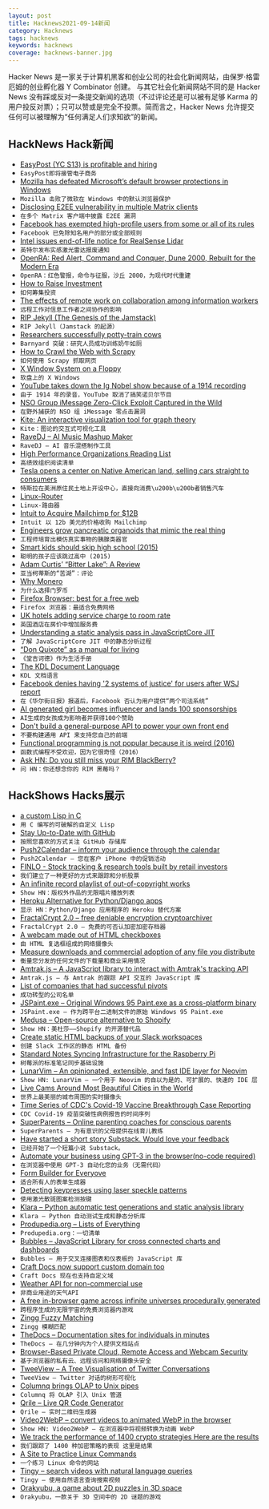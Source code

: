```yaml
---
layout: post
title: Hacknews2021-09-14新闻
category: Hacknews
tags: hacknews
keywords: hacknews
coverage: hacknews-banner.jpg
---
```


Hacker News 是一家关于计算机黑客和创业公司的社会化新闻网站，由保罗·格雷厄姆的创业孵化器 Y Combinator 创建。
与其它社会化新闻网站不同的是 Hacker News 没有踩或反对一条提交新闻的选项（不过评论还是可以被有足够 Karma 的用户投反对票）；只可以赞或是完全不投票。简而言之，Hacker News 允许提交任何可以被理解为“任何满足人们求知欲”的新闻。

## HackNews Hack新闻


- [EasyPost (YC S13) is profitable and hiring](https://www.easypost.com/careers)
- `EasyPost即将接管电子商务`
- [Mozilla has defeated Microsoft’s default browser protections in Windows](https://www.theverge.com/2021/9/13/22671182/mozilla-default-browser-windows-protections-firefox)
- `Mozilla 击败了微软在 Windows 中的默认浏览器保护`
- [Disclosing E2EE vulnerability in multiple Matrix clients](https://matrix.org/blog/2021/09/13/vulnerability-disclosure-key-sharing)
- `在多个 Matrix 客户端中披露 E2EE 漏洞`
- [Facebook has exempted high-profile users from some or all of its rules](https://www.wsj.com/articles/facebook-files-xcheck-zuckerberg-elite-rules-11631541353)
- `Facebook 已免除知名用户的部分或全部规则`
- [Intel issues end-of-life notice for RealSense Lidar](https://www.therobotreport.com/intel-issues-end-of-life-notice-realsense-lidar/)
- `英特尔发布实感激光雷达报废通知`
- [OpenRA: Red Alert, Command and Conquer, Dune 2000, Rebuilt for the Modern Era](https://www.openra.net)
- `OpenRA：红色警报，命令与征服，沙丘 2000，为现代时代重建`
- [How to Raise Investment](https://tomblomfield.com/post/662033487432466432/how-to-raise-investment)
- `如何筹集投资`
- [The effects of remote work on collaboration among information workers](https://www.nature.com/articles/s41562-021-01196-4#MOESM1)
- `远程工作对信息工作者之间协作的影响`
- [RIP Jekyll (The Genesis of the Jamstack)](https://www.bridgetownrb.com/future/rip-jekyll/)
- `RIP Jekyll（Jamstack 的起源）`
- [Researchers successfully potty-train cows](https://www.science.org/content/article/barnyard-breakthrough-researchers-successfully-potty-train-cows)
- `Barnyard 突破：研究人员成功训练奶牛如厕`
- [How to Crawl the Web with Scrapy](https://www.babbling.fish/scraping-for-a-job/)
- `如何使用 Scrapy 抓取网页`
- [X Window System on a Floppy](http://pupngo.dk/xwinflpy/xwoaf_rebuild.html)
- `软盘上的 X Windows`
- [YouTube takes down the Ig Nobel show because of a 1914 recording](https://www.improbable.com/2021/09/13/youtube-the-ig-nobel-prizes-and-the-year-1914/)
- `由于 1914 年的录音，YouTube 取消了搞笑诺贝尔节目`
- [NSO Group iMessage Zero-Click Exploit Captured in the Wild](https://citizenlab.ca/2021/09/forcedentry-nso-group-imessage-zero-click-exploit-captured-in-the-wild/)
- `在野外捕获的 NSO 组 iMessage 零点击漏洞`
- [Kite: An interactive visualization tool for graph theory](https://erkal.github.io/kite/)
- `Kite：图论的交互式可视化工具`
- [RaveDJ – AI Music Mashup Maker](https://rave.dj/)
- `RaveDJ – AI 音乐混搭制作工具`
- [High Performance Organizations Reading List](https://github.com/pdfernhout/High-Performance-Organizations-Reading-List)
- `高绩效组织阅读清单`
- [Tesla opens a center on Native American land, selling cars straight to consumers](https://www.businessinsider.com/tesla-new-mexico-nambe-pueblo-tribal-land-direct-sales-ban-2021-9)
- `特斯拉在美洲原住民土地上开设中心，直接向消费\u200b\u200b者销售汽车`
- [Linux-Router](https://github.com/garywill/linux-router)
- `Linux-路由器`
- [Intuit to Acquire Mailchimp for $12B](https://www.investors.intuit.com/news/news-details/2021/Intuit-to-Acquire-Mailchimp/default.aspx)
- `Intuit 以 12b 美元的价格收购 Mailchimp`
- [Engineers grow pancreatic organoids that mimic the real thing](https://news.mit.edu/2021/pancreatic-organoids-cancer-0913)
- `工程师培育出模仿真实事物的胰腺类器官`
- [Smart kids should skip high school (2015)](https://www.sonyaellenmann.com/2015/09/why-skip-high-school.html)
- `聪明的孩子应该跳过高中 (2015)`
- [Adam Curtis’ “Bitter Lake”: A Review](https://im1776.com/2021/09/10/graveyard-empire/)
- `亚当柯蒂斯的“苦湖”：评论`
- [Why Monero](https://benkaiser.dev/why-monero/)
- `为什么选择门罗币`
- [Firefox Browser: best for a free web](https://www.mozilla.org/en-GB/firefox/new/)
- `Firefox 浏览器：最适合免费网络`
- [UK hotels adding service charge to room rate](https://www.headforpoints.com/2021/09/13/uk-hotels-adding-service-charges-to-room-rate/)
- `英国酒店在房价中增加服务费`
- [Understanding a static analysis pass in JavaScriptCore JIT](https://sillycross.github.io/2021/09/12/2021-09-12/)
- `了解 JavaScriptCore JIT 中的静态分析过程`
- [“Don Quixote” as a manual for living](https://octavian.substack.com/p/ilan-stavans-on-don-quixote)
- `《堂吉诃德》作为生活手册`
- [The KDL Document Language](https://kdl.dev/)
- `KDL 文档语言`
- [Facebook denies having '2 systems of justice' for users after WSJ report](https://www.foxbusiness.com/technology/facebook-denies-two-systems-of-justice-wall-street-journal)
- `在《华尔街日报》报道后，Facebook 否认为用户提供“两个司法系统”`
- [AI generated girl becomes influencer and lands 100 sponsorships](https://www.allkpop.com/article/2021/09/social-media-influencer-model-created-from-artificial-intelligence-lands-100-sponsorships)
- `AI生成的女孩成为影响者并获得100个赞助`
- [Don't build a general-purpose API to power your own front end](https://max.engineer/server-informed-ui)
- `不要构建通用 API 来支持您自己的前端`
- [Functional programming is not popular because it is weird (2016)](https://probablydance.com/2016/02/27/functional-programming-is-not-popular-because-it-is-weird/)
- `函数式编程不受欢迎，因为它很奇怪（2016）`
- [Ask HN: Do you still miss your RIM BlackBerry?](item?id=28517447)
- `问 HN：你还想念你的 RIM 黑莓吗？`


## HackShows Hacks展示

- [ a custom Lisp in C](https://github.com/codr7/alisp)
- `用 C 编写的可破解的自定义 Lisp`
- [ Stay Up-to-Date with GitHub](https://ohmycode.cc)
- `按照您喜欢的方式关注 GitHub 存储库`
- [ Push2Calendar – inform your audience through the calendar](https://productstories.pro/push2calendar/)
- `Push2Calendar – 您在客户 iPhone 中的促销活动`
- [ FINLO - Stock tracking & research tools built by retail investors](https://www.finlo.io/)
- `我们建立了一种更好的方式来跟踪和分析股票`
- [ An infinite record playlist of out-of-copyright works](https://www.locserendipity.com/PushPlay.html)
- `Show HN：版权外作品的无限唱片播放列表`
- [ Heroku Alternative for Python/Django apps](https://appliku.com/)
- `显示 HN：Python/Django 应用程序的 Heroku 替代方案`
- [ FractalCrypt 2.0 – free deniable encryption cryptoarchiver](http://github.com/zorggish/FractalCryptGUI)
- `FractalCrypt 2.0 – 免费的可否认加密加密存档器`
- [ A webcam made out of HTML checkboxes](https://www.bryanbraun.com/checkboxland/docs/demos/webcam-test/)
- `由 HTML 复选框组成的网络摄像头`
- [ Measure downloads and commercial adoption of any file you distribute](https://about.scarf.sh/post/direct-downloads-via-scarf-gateway)
- `衡量您分发的任何文件的下载量和商业采用情况`
- [ Amtrak.js – A JavaScript library to interact with Amtrak's tracking API](https://www.npmjs.com/package/amtrak)
- `Amtrak.js – 与 Amtrak 的跟踪 API 交互的 JavaScript 库`
- [ List of companies that had successful pivots](https://github.com/fikrikarim/companies-with-successful-pivot)
- `成功转型的公司名单`
- [ JSPaint.exe – Original Windows 95 Paint.exe as a cross-platform binary](https://github.com/i5ik/jspaint.exe)
- `JSPaint.exe – 作为跨平台二进制文件的原始 Windows 95 Paint.exe`
- [ Medusa – Open-source alternative to Shopify](https://medusa-commerce.com)
- `Show HN：美杜莎——Shopify 的开源替代品`
- [ Create static HTML backups of your Slack workspaces](https://github.com/felixrieseberg/slack-archive)
- `创建 Slack 工作区的静态 HTML 备份`
- [ Standard Notes Syncing Infrastructure for the Raspberry Pi](https://github.com/agmm/standalone-rpi)
- `树莓派的标准笔记同步基础设施`
- [ LunarVim – An opinionated, extensible, and fast IDE layer for Neovim](https://www.lunarvim.org)
- `Show HN: LunarVim – 一个用于 Neovim 的自以为是的、可扩展的、快速的 IDE 层`
- [ Live Cams Around Most Beautiful Cities in the World](https://www.skylinewebcams.com)
- `世界上最美丽的城市周围的实时摄像头`
- [ Time Series of CDC's Covid-19 Vaccine Breakthrough Case Reporting](item?id=28491405)
- `CDC Covid-19 疫苗突破性病例报告的时间序列`
- [ SuperParents – Online parenting coaches for conscious parents](https://www.superparents.club/)
- `SuperParents – 为有意识的父母提供在线育儿教练`
- [ Have started a short story Substack. Would love your feedback](https://zeeshanakhtar.substack.com/p/stories-of-the-world)
- `已经开始了一个短篇小说 Substack。`
- [ Automate your business using GPT-3 in the browser(no-code required)](https://www.youtube.com/watch?v=21J-az9xWd8)
- `在浏览器中使用 GPT-3 自动化您的业务（无需代码）`
- [ Form Builder for Everyove](https://snappy-form.com/)
- `适合所有人的表单生成器`
- [ Detecting keypresses using laser speckle patterns](https://www.anfractuosity.com/projects/fun-with-speckle-patterns/)
- `使用激光散斑图案检测按键`
- [ Klara – Python automatic test generations and static analysis library](https://github.com/usagitoneko97/klara)
- `Klara – Python 自动测试生成和静态分析库`
- [ Produpedia.org – Lists of Everything](https://produpedia.org/)
- `Produpedia.org：一切清单`
- [ Bubbles – JavaScript Library for cross connected charts and dashboards](item?id=28502077)
- `Bubbles – 用于交叉连接图表和仪表板的 JavaScript 库`
- [ Craft Docs now support custom domain too](https://note.zuolan.me/craft_custom_domain)
- `Craft Docs 现在也支持自定义域`
- [ Weather API for non-commercial use](https://open-meteo.com/en/docs)
- `非商业用途的天气API`
- [ A free in-browser game across infinite universes procedurally generated](https://across-multiverse.com/)
- `跨程序生成的无限宇宙的免费浏览器内游戏`
- [ Zingg Fuzzy Matching](https://github.com/zinggAI/zingg)
- `Zingg 模糊匹配`
- [ TheDocs – Documentation sites for individuals in minutes](https://the-docs.com)
- `TheDocs – 在几分钟内为个人提供文档站点`
- [ Browser-Based Private Cloud, Remote Access and Webcam Security](https://mf327.com/)
- `基于浏览器的私有云、远程访问和网络摄像头安全`
- [ TweeView – A Tree Visualisation of Twitter Conversations](https://tweeview.ml/)
- `TweeView – Twitter 对话的树形可视化`
- [ Columnq brings OLAP to Unix pipes](https://github.com/roapi/roapi/tree/main/columnq-cli)
- `Columnq 将 OLAP 引入 Unix 管道`
- [ Qrile – Live QR Code Generator](https://qrile.com/Type%20anything%20here)
- `Qrile – 实时二维码生成器`
- [ Video2WebP – convert videos to animated WebP in the browser](https://video2webp.mattj.io)
- `Show HN: Video2WebP – 在浏览器中将视频转换为动画 WebP`
- [ We track the performance of 1400 crypto strategies Here are the results](item?id=28515059)
- `我们跟踪了 1400 种加密策略的表现 这里是结果`
- [ A Site to Practice Linux Commands](https://www.practicelinux.com/)
- `一个练习 Linux 命令的网站`
- [ Tingy – search videos with natural language queries](https://tingy.video/)
- `Tingy – 使用自然语言查询搜索视频`
- [ Orakyubu, a game about 2D puzzles in 3D space](https://peterlavigne.itch.io/orakyubu)
- `Orakyubu，一款关于 3D 空间中的 2D 谜题的游戏`

